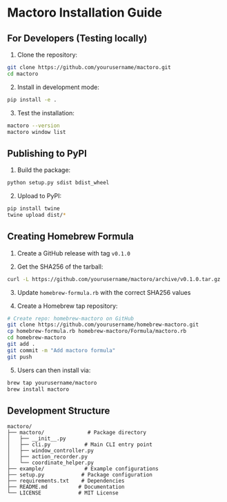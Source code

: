# Mactoro Installation Guide

## For Developers (Testing locally)

1. Clone the repository:
```bash
git clone https://github.com/yourusername/mactoro.git
cd mactoro
```

2. Install in development mode:
```bash
pip install -e .
```

3. Test the installation:
```bash
mactoro --version
mactoro window list
```

## Publishing to PyPI

1. Build the package:
```bash
python setup.py sdist bdist_wheel
```

2. Upload to PyPI:
```bash
pip install twine
twine upload dist/*
```

## Creating Homebrew Formula

1. Create a GitHub release with tag `v0.1.0`

2. Get the SHA256 of the tarball:
```bash
curl -L https://github.com/yourusername/mactoro/archive/v0.1.0.tar.gz | shasum -a 256
```

3. Update `homebrew-formula.rb` with the correct SHA256 values

4. Create a Homebrew tap repository:
```bash
# Create repo: homebrew-mactoro on GitHub
git clone https://github.com/yourusername/homebrew-mactoro.git
cp homebrew-formula.rb homebrew-mactoro/Formula/mactoro.rb
cd homebrew-mactoro
git add .
git commit -m "Add mactoro formula"
git push
```

5. Users can then install via:
```bash
brew tap yourusername/mactoro
brew install mactoro
```

## Development Structure

```
mactoro/
├── mactoro/              # Package directory
│   ├── __init__.py
│   ├── cli.py           # Main CLI entry point
│   ├── window_controller.py
│   ├── action_recorder.py
│   └── coordinate_helper.py
├── example/             # Example configurations
├── setup.py            # Package configuration
├── requirements.txt    # Dependencies
├── README.md          # Documentation
└── LICENSE            # MIT License
```